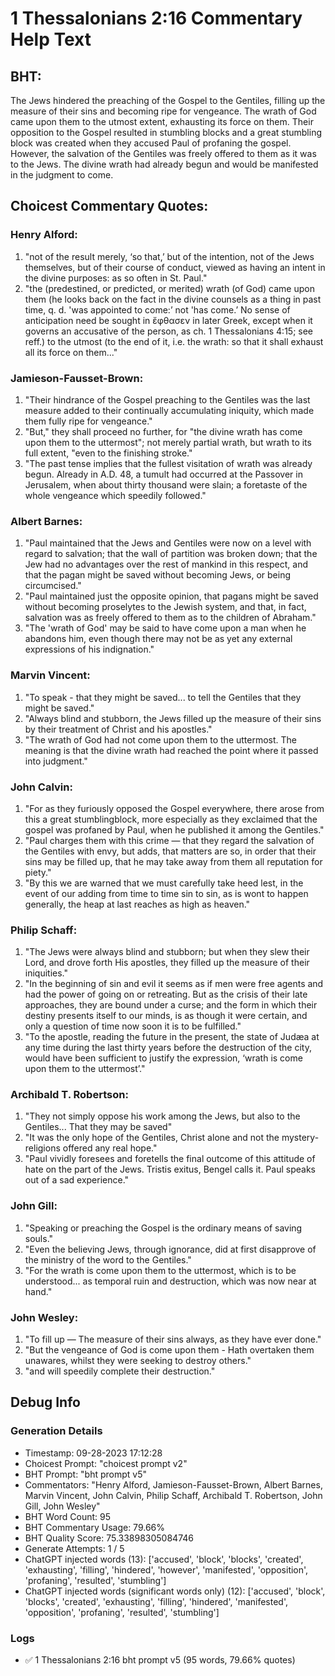 # 1 Thessalonians 2:16 Commentary Help Text

## BHT:
The Jews hindered the preaching of the Gospel to the Gentiles, filling up the measure of their sins and becoming ripe for vengeance. The wrath of God came upon them to the utmost extent, exhausting its force on them. Their opposition to the Gospel resulted in stumbling blocks and a great stumbling block was created when they accused Paul of profaning the gospel. However, the salvation of the Gentiles was freely offered to them as it was to the Jews. The divine wrath had already begun and would be manifested in the judgment to come.

## Choicest Commentary Quotes:
### Henry Alford:
1. "not of the result merely, ‘so that,’ but of the intention, not of the Jews themselves, but of their course of conduct, viewed as having an intent in the divine purposes: as so often in St. Paul."
2. "the (predestined, or predicted, or merited) wrath (of God) came upon them (he looks back on the fact in the divine counsels as a thing in past time, q. d. 'was appointed to come:’ not 'has come.’ No sense of anticipation need be sought in ἔφθασεν in later Greek, except when it governs an accusative of the person, as ch. 1 Thessalonians 4:15; see reff.) to the utmost (to the end of it, i.e. the wrath: so that it shall exhaust all its force on them..."

### Jamieson-Fausset-Brown:
1. "Their hindrance of the Gospel preaching to the Gentiles was the last measure added to their continually accumulating iniquity, which made them fully ripe for vengeance."
2. "But," they shall proceed no further, for "the divine wrath has come upon them to the uttermost"; not merely partial wrath, but wrath to its full extent, "even to the finishing stroke."
3. "The past tense implies that the fullest visitation of wrath was already begun. Already in A.D. 48, a tumult had occurred at the Passover in Jerusalem, when about thirty thousand were slain; a foretaste of the whole vengeance which speedily followed."

### Albert Barnes:
1. "Paul maintained that the Jews and Gentiles were now on a level with regard to salvation; that the wall of partition was broken down; that the Jew had no advantages over the rest of mankind in this respect, and that the pagan might be saved without becoming Jews, or being circumcised."
2. "Paul maintained just the opposite opinion, that pagans might be saved without becoming proselytes to the Jewish system, and that, in fact, salvation was as freely offered to them as to the children of Abraham."
3. "The 'wrath of God' may be said to have come upon a man when he abandons him, even though there may not be as yet any external expressions of his indignation."

### Marvin Vincent:
1. "To speak - that they might be saved... to tell the Gentiles that they might be saved."
2. "Always blind and stubborn, the Jews filled up the measure of their sins by their treatment of Christ and his apostles."
3. "The wrath of God had not come upon them to the uttermost. The meaning is that the divine wrath had reached the point where it passed into judgment."

### John Calvin:
1. "For as they furiously opposed the Gospel everywhere, there arose from this a great stumblingblock, more especially as they exclaimed that the gospel was profaned by Paul, when he published it among the Gentiles."
2. "Paul charges them with this crime — that they regard the salvation of the Gentiles with envy, but adds, that matters are so, in order that their sins may be filled up, that he may take away from them all reputation for piety."
3. "By this we are warned that we must carefully take heed lest, in the event of our adding from time to time sin to sin, as is wont to happen generally, the heap at last reaches as high as heaven."

### Philip Schaff:
1. "The Jews were always blind and stubborn; but when they slew their Lord, and drove forth His apostles, they filled up the measure of their iniquities." 
2. "In the beginning of sin and evil it seems as if men were free agents and had the power of going on or retreating. But as the crisis of their late approaches, they are bound under a curse; and the form in which their destiny presents itself to our minds, is as though it were certain, and only a question of time now soon it is to be fulfilled."
3. "To the apostle, reading the future in the present, the state of Judæa at any time during the last thirty years before the destruction of the city, would have been sufficient to justify the expression, ‘wrath is come upon them to the uttermost’."

### Archibald T. Robertson:
1. "They not simply oppose his work among the Jews, but also to the Gentiles... That they may be saved" 
2. "It was the only hope of the Gentiles, Christ alone and not the mystery-religions offered any real hope."
3. "Paul vividly foresees and foretells the final outcome of this attitude of hate on the part of the Jews. Tristis exitus, Bengel calls it. Paul speaks out of a sad experience."

### John Gill:
1. "Speaking or preaching the Gospel is the ordinary means of saving souls."
2. "Even the believing Jews, through ignorance, did at first disapprove of the ministry of the word to the Gentiles."
3. "For the wrath is come upon them to the uttermost, which is to be understood... as temporal ruin and destruction, which was now near at hand."

### John Wesley:
1. "To fill up — The measure of their sins always, as they have ever done."
2. "But the vengeance of God is come upon them - Hath overtaken them unawares, whilst they were seeking to destroy others."
3. "and will speedily complete their destruction."


## Debug Info
### Generation Details
- Timestamp: 09-28-2023 17:12:28
- Choicest Prompt: "choicest prompt v2"
- BHT Prompt: "bht prompt v5"
- Commentators: "Henry Alford, Jamieson-Fausset-Brown, Albert Barnes, Marvin Vincent, John Calvin, Philip Schaff, Archibald T. Robertson, John Gill, John Wesley"
- BHT Word Count: 95
- BHT Commentary Usage: 79.66%
- BHT Quality Score: 75.33898305084746
- Generate Attempts: 1 / 5
- ChatGPT injected words (13):
	['accused', 'block', 'blocks', 'created', 'exhausting', 'filling', 'hindered', 'however', 'manifested', 'opposition', 'profaning', 'resulted', 'stumbling']
- ChatGPT injected words (significant words only) (12):
	['accused', 'block', 'blocks', 'created', 'exhausting', 'filling', 'hindered', 'manifested', 'opposition', 'profaning', 'resulted', 'stumbling']

### Logs
- ✅ 1 Thessalonians 2:16 bht prompt v5 (95 words, 79.66% quotes)